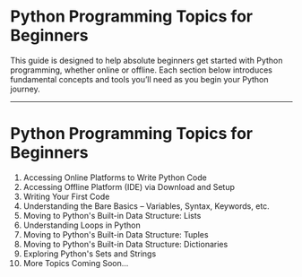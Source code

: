 # Python Programming Topics for Beginners

This guide is designed to help absolute beginners get started with Python programming, whether online or offline. Each section below introduces fundamental concepts and tools you’ll need as you begin your Python journey.

---

# Python Programming Topics for Beginners

1. Accessing Online Platforms to Write Python Code  
2. Accessing Offline Platform (IDE) via Download and Setup  
3. Writing Your First Code  
4. Understanding the Bare Basics – Variables, Syntax, Keywords, etc.  
5. Moving to Python's Built-in Data Structure: Lists  
6. Understanding Loops in Python  
7. Moving to Python's Built-in Data Structure: Tuples  
8. Moving to Python's Built-in Data Structure: Dictionaries  
9. Exploring Python's Sets and Strings  
10. More Topics Coming Soon...
